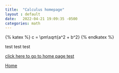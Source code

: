 ```yaml
---
title:  "Calculus homepage"
layout : default
date:   2022-04-21 19:09:35 -0500
categories: math
---
```


<link rel="stylesheet" href="https://cdn.jsdelivr.net/npm/katex@0.11.1/dist/katex.min.css" integrity="sha384-zB1R0rpPzHqg7Kpt0Aljp8JPLqbXI3bhnPWROx27a9N0Ll6ZP/+DiW/UqRcLbRjq" crossorigin="anonymous">

{% katex %}
c = \pm\sqrt{a^2 + b^2}
{% endkatex %}

test test test

<a href="https://nickgauth.github.io/pain/">click here to go to home page test</a>

[Home][homelink]

[homelink]: https://nickgauth.github.io/pain/
